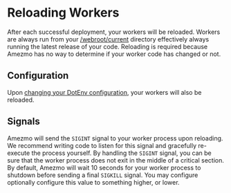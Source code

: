 # Reloading Workers

After each successful deployment, your workers will be reloaded. Workers are always run from your [/webroot/current](/docs/deployments/directories) directory effectively always running the latest release of your code. Reloading is required because Amezmo has no way to determine if your worker code has changed or not.

## Configuration

Upon [changing your DotEnv configuration](/docs/configuration),
your workers will also be reloaded.

## Signals

Amezmo will send the `SIGINT` signal to your worker process upon reloading. We recommend
writing code to listen for this signal and gracefully
re-execute the process yourself. By handling the `SIGINT` signal,
you can be sure that the worker process does not exit in the middle of a critical section. By default,
Amezmo will wait 10 seconds for your worker process to shutdown before sending a final `SIGKILL` signal.
You may configure optionally configure this value to something higher, or lower.
